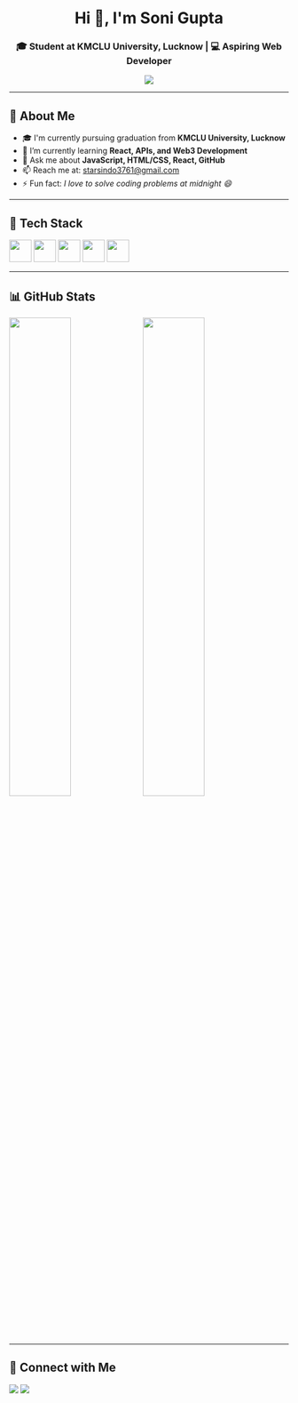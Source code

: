 
<h1 align="center">Hi 👋, I'm Soni Gupta</h1>
<h3 align="center">🎓 Student at KMCLU University, Lucknow | 💻 Aspiring Web Developer</h3>

<p align="center">
  <img src="https://img.shields.io/badge/Frontend%20Developer-%23E34F26?style=for-the-badge&logo=html5&logoColor=white" />
</p>

---

## 🌟 About Me

- 🎓 I'm currently pursuing graduation from **KMCLU University, Lucknow**
- 🌱 I’m currently learning **React, APIs, and Web3 Development**
- 💬 Ask me about **JavaScript, HTML/CSS, React, GitHub**
- 📫 Reach me at: [starsindo3761@gmail.com](mailto:starsindo3761@gmail.com)
- ⚡ Fun fact: *I love to solve coding problems at midnight 😄*

---

## 🚀 Tech Stack

<p align="left">
  <img src="https://cdn.jsdelivr.net/gh/devicons/devicon/icons/javascript/javascript-original.svg" width="40" height="40"/>
  <img src="https://cdn.jsdelivr.net/gh/devicons/devicon/icons/react/react-original.svg" width="40" height="40"/>
  <img src="https://cdn.jsdelivr.net/gh/devicons/devicon/icons/html5/html5-original.svg" width="40" height="40"/>
  <img src="https://cdn.jsdelivr.net/gh/devicons/devicon/icons/css3/css3-original.svg" width="40" height="40"/>
  <img src="https://cdn.jsdelivr.net/gh/devicons/devicon/icons/git/git-original.svg" width="40" height="40"/>
</p>

---

## 📊 GitHub Stats

<p align="left">
  <img src="https://github-readme-stats.vercel.app/api?username=GitGurls&show_icons=true&theme=radical" width="47%" />
  <img src="https://github-readme-stats.vercel.app/api/top-langs/?username=GitGurls&layout=compact&theme=radical" width="47%" />
</p>

---

## 🔗 Connect with Me

<p align="left">
  <a href="https://www.linkedin.com/in/soni-gupta-54b075329/" target="_blank"><img src="https://img.shields.io/badge/LinkedIn-blue?style=for-the-badge&logo=linkedin&logoColor=white" /></a>
  <a href="mailto:starsindo3761@gmail.com"><img src="https://img.shields.io/badge/Gmail-red?style=for-the-badge&logo=gmail&logoColor=white" /></a>
</p>
